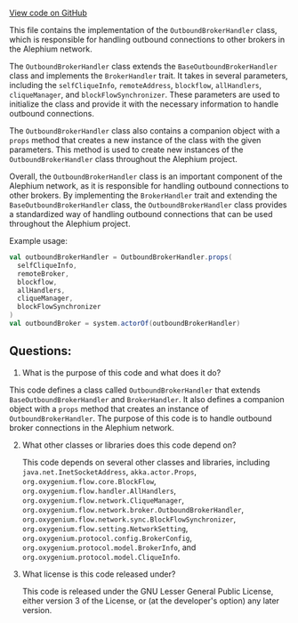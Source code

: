 [View code on GitHub](https://github.com/oxygenium/oxygenium/flow/src/main/scala/org/oxygenium/flow/network/intraclique/OutboundBrokerHandler.scala)

This file contains the implementation of the `OutboundBrokerHandler` class, which is responsible for handling outbound connections to other brokers in the Alephium network. 

The `OutboundBrokerHandler` class extends the `BaseOutboundBrokerHandler` class and implements the `BrokerHandler` trait. It takes in several parameters, including the `selfCliqueInfo`, `remoteAddress`, `blockflow`, `allHandlers`, `cliqueManager`, and `blockFlowSynchronizer`. These parameters are used to initialize the class and provide it with the necessary information to handle outbound connections.

The `OutboundBrokerHandler` class also contains a companion object with a `props` method that creates a new instance of the class with the given parameters. This method is used to create new instances of the `OutboundBrokerHandler` class throughout the Alephium project.

Overall, the `OutboundBrokerHandler` class is an important component of the Alephium network, as it is responsible for handling outbound connections to other brokers. By implementing the `BrokerHandler` trait and extending the `BaseOutboundBrokerHandler` class, the `OutboundBrokerHandler` class provides a standardized way of handling outbound connections that can be used throughout the Alephium project. 

Example usage:

```scala
val outboundBrokerHandler = OutboundBrokerHandler.props(
  selfCliqueInfo,
  remoteBroker,
  blockflow,
  allHandlers,
  cliqueManager,
  blockFlowSynchronizer
)
val outboundBroker = system.actorOf(outboundBrokerHandler)
```
## Questions: 
 1. What is the purpose of this code and what does it do?
   
   This code defines a class called `OutboundBrokerHandler` that extends `BaseOutboundBrokerHandler` and `BrokerHandler`. It also defines a companion object with a `props` method that creates an instance of `OutboundBrokerHandler`. The purpose of this code is to handle outbound broker connections in the Alephium network.

2. What other classes or libraries does this code depend on?
   
   This code depends on several other classes and libraries, including `java.net.InetSocketAddress`, `akka.actor.Props`, `org.oxygenium.flow.core.BlockFlow`, `org.oxygenium.flow.handler.AllHandlers`, `org.oxygenium.flow.network.CliqueManager`, `org.oxygenium.flow.network.broker.OutboundBrokerHandler`, `org.oxygenium.flow.network.sync.BlockFlowSynchronizer`, `org.oxygenium.flow.setting.NetworkSetting`, `org.oxygenium.protocol.config.BrokerConfig`, `org.oxygenium.protocol.model.BrokerInfo`, and `org.oxygenium.protocol.model.CliqueInfo`.

3. What license is this code released under?
   
   This code is released under the GNU Lesser General Public License, either version 3 of the License, or (at the developer's option) any later version.